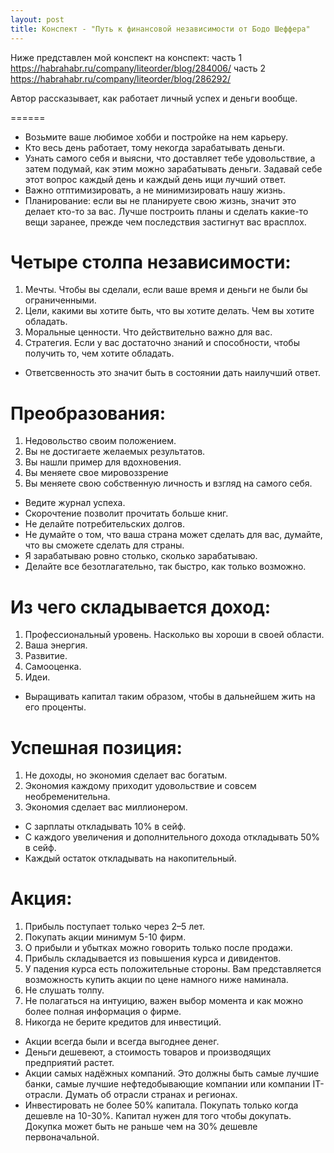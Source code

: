 ```yaml
---
layout: post
title: Конспект - "Путь к финансовой независимости от Бодо Шеффера"
---
```



Ниже представлен мой конспект на конспект:
часть 1 https://habrahabr.ru/company/liteorder/blog/284006/
часть 2 https://habrahabr.ru/company/liteorder/blog/286292/

Автор рассказывает, как работает личный успех и деньги вообще.

======

- Возьмите ваше любимое хобби и постройке на нем карьеру.
- Кто весь день работает, тому некогда зарабатывать деньги.
- Узнать самого себя и выясни, что доставляет тебе удовольствие, а затем подумай, как этим можно зарабатывать деньги. Задавай себе этот вопрос каждый день и каждый день ищи лучший ответ.
- Важно отптимизировать, а не минимизировать нашу жизнь.
- Планирование: если вы не планируете свою жизнь, значит это делает кто-то за вас. Лучше построить планы и сделать какие-то вещи заранее, прежде чем последствия застигнут вас врасплох.

# Четыре столпа независимости:
1. Мечты. Чтобы вы сделали, если ваше время и деньги не были бы ограниченными.
2. Цели, какими вы хотите быть, что вы хотите делать. Чем вы хотите обладать.
3. Моральные ценности. Что действительно важно для вас.
4. Стратегия. Если у вас достаточно знаний и способности, чтобы получить то, чем хотите обладать.

- Ответсвенность это значит быть в состоянии дать наилучший ответ.

# Преобразования:
1. Недовольство своим положением.
2. Вы не достигаете желаемых результатов.
3. Вы нашли пример для вдохновения.
4. Вы меняете свое мировоззрение
5. Вы меняете свою собственную личность и взгляд на самого себя.

- Ведите журнал успеха.
- Скорочтение позволит прочитать больше книг.
- Не делайте потребительских долгов.
- Не думайте о том, что ваша страна может сделать для вас, думайте, что вы сможете сделать для страны.
- Я зарабатываю ровно столько, сколько зарабатываю.
- Делайте все безотлагательно, так быстро, как только возможно.

# Из чего складывается доход:
1. Профессиональный уровень. Насколько вы хороши в своей области.
2. Ваша энергия.
3. Развитие.
4. Самооценка.
5. Идеи.

- Выращивать капитал таким образом, чтобы в дальнейшем жить на его проценты.

# Успешная позиция:
1. Не доходы, но экономия сделает вас богатым.
2. Экономия каждому приходит удовольствие и совсем необременительна.
3. Экономия сделает вас миллионером.

- С зарплаты откладывать 10% в сейф.
- С каждого увеличения и дополнительного дохода откладывать 50% в сейф.
- Каждый остаток откладывать на накопительный.

# Акция:
1. Прибыль поступает только через 2–5 лет.
2. Покупать акции минимум 5-10 фирм.
3. О прибыли и убытках можно говорить только после продажи.
4. Прибыль складывается из повышения курса и дивидентов.
5. У падения курса есть положительные стороны. Вам представляется возможность купить акции по цене намного ниже наминала.
6. Не слушать толпу.
7. Не полагаться на интуицию, важен выбор момента и как можно более полная информация о фирме.
8. Никогда не берите кредитов для инвестиций.

- Акции всегда были и всегда выгоднее денег.
- Деньги дешевеют, а стоимость товаров и производящих предприятий растет.
- Акции самых надёжных компаний. Это должны быть самые лучшие банки, самые лучшие нефтедобывающие компании или компании IT-отрасли. Думать об отрасли странах и регионах.
- Инвестировать не более 50% капитала. Покупать только когда дешевле на 10-30%. Капитал нужен для того чтобы докупать. Докупка может быть не раньше чем на 30% дешевле первоначальной.

